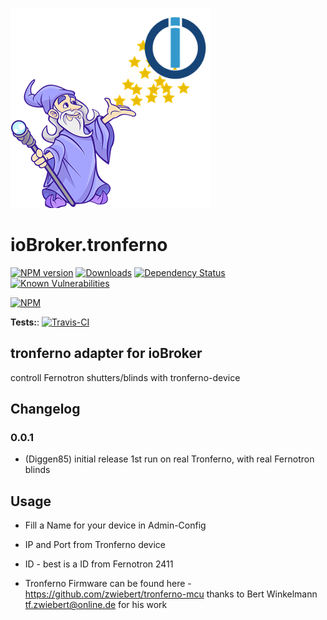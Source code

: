 ![Logo](admin/tronferno.png)
# ioBroker.tronferno

[![NPM version](http://img.shields.io/npm/v/iobroker.tronferno.svg)](https://www.npmjs.com/package/iobroker.tronferno)
[![Downloads](https://img.shields.io/npm/dm/iobroker.tronferno.svg)](https://www.npmjs.com/package/iobroker.tronferno)
[![Dependency Status](https://img.shields.io/david/Diggen85/iobroker.tronferno.svg)](https://david-dm.org/Diggen85/iobroker.tronferno)
[![Known Vulnerabilities](https://snyk.io/test/github/Diggen85/ioBroker.tronferno/badge.svg)](https://snyk.io/test/github/Diggen85/ioBroker.tronferno)

[![NPM](https://nodei.co/npm/iobroker.tronferno.png?downloads=true)](https://nodei.co/npm/iobroker.tronferno/)

**Tests:**: [![Travis-CI](http://img.shields.io/travis/Diggen85/ioBroker.tronferno/master.svg)](https://travis-ci.org/Diggen85/ioBroker.tronferno)

## tronferno adapter for ioBroker

controll Fernotron shutters/blinds with tronferno-device


## Changelog

### 0.0.1
* (Diggen85) initial release
  1st run on real Tronferno, with real Fernotron blinds

## Usage
 * Fill a Name for your device in Admin-Config
 * IP and Port from Tronferno device
 * ID - best is a ID from Fernotron 2411
 
 * Tronferno Firmware can be found here - https://github.com/zwiebert/tronferno-mcu
   thanks to Bert Winkelmann tf.zwiebert@online.de for his work
